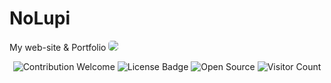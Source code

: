 # NoLupi
My web-site &amp; Portfolio
<img class="imgg" src="https://user-images.githubusercontent.com/108043131/216816348-cff10df1-2907-41d3-8f49-9ceaef7c94cb.png:"/>
<style>.imgg {border-radius: 5px;}</style>
<p align="center">
  <img src="https://img.shields.io/badge/contributions-welcome-brightgreen.svg?style=flat" alt="Contribution Welcome">
  <img src="https://img.shields.io/badge/License-GPLv3-blue.svg" alt="License Badge">
  <img src="https://badges.frapsoft.com/os/v3/open-source.svg?v=103" alt="Open Source">
  <img src="https://visitor-badge.laobi.icu/badge?page_id=NoLupiPls.NoLupi" alt="Visitor Count">
</p>
